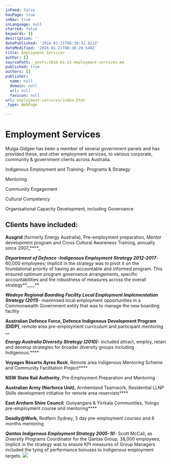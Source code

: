 ```yaml
---
inFeed: false
hasPage: true
inNav: true
inLanguage: null
starred: false
keywords: []
description: ''
datePublished: '2016-01-21T08:30:32.421Z'
dateModified: '2016-01-21T08:30:28.548Z'
title: Employment Services
author: []
sourcePath: _posts/2016-01-21-employment-services.md
published: true
authors: []
publisher:
  name: null
  domain: null
  url: null
  favicon: null
url: employment-services/index.html
_type: WebPage

---
```

# Employment Services

Mulga Gidgee has been a member of several government 
panels and has provided these, and other employment services, to various corporate, 
community & government clients across Australia.

Indigenous Employment and Training- Programs & Strategy

Mentoring 

Community Engagement 

Cultural Competency 

Organisational Capacity Development, including Governance

## Clients have included:

**Ausgrid**
(formerly Energy Australia), Pre-employment preparation, Mentor 
development program and Cross Cultural Awareness Training, annually 
since 2007_****_

_**Department of Defence -Indigenous Employment Strategy 2012-2017**_- 60,000
employees; Implicit in the strategy was to pivot it on the foundational
priority of having an accountable and informed program. This ensured 
optimum program governance arrangements, specific accountabilities and 
the robustness of measures across the overall strategy**____**

**_Wadeye Regional Boarding Facility Local Employment Implementation Strategy (2011)_**- maximised local employment opportunities in a Commonwealth Government entity that was to manage the new boarding facility

**Australian Defence Force, Defence 
Indigenous Development Program (DIDP)**, remote area pre-employment 
curriculum and participant mentoring **__**

**_Energy Australia Diversity Strategy (2010)_**- included attract, employ, retain and develop strategies for broader diversity groups including Indigenous.****

**Voyages Resorts Ayres Rock**, Remote area Indigenous Mentoring Scheme and Community Facilitation Project****

**NSW State Rail Authority**, Pre-Employment Preparation and Mentoring

**Australian Army (Norforce Unit)**, Arnhemland Teamwork, Residential LLNP Skills development initiative for remote area reservists****

**East Arnhem Shire Council**, Gunyangara & Yirrkala Communities, Yolngu pre-employment course and mentoring****

**Deadly@Work**, Redfern Sydney, 5 day pre-employment courses and 6 months mentoring

_**Qantas Indigenous Employment Strategy 2005-10**_- Scott
McCall, as Diversity Programs Coordinator for the Qantas Group; 38,000 
employees; Implicit in the strategy was to ensure KPI measures of Group 
Managers included the tying of performance bonuses to Indigenous 
employment targets.
![](https://the-grid-user-content.s3-us-west-2.amazonaws.com/e52f9cfb-386f-40f5-be99-a9c744607163.jpg)